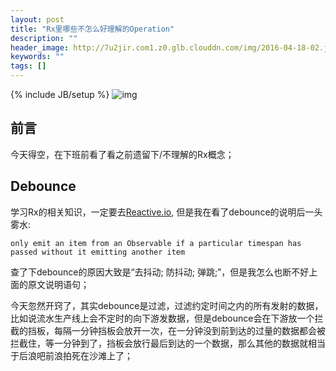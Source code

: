 ```yaml
---
layout: post
title: "Rx里哪些不怎么好理解的Operation"
description: ""
header_image: http://7u2jir.com1.z0.glb.clouddn.com/img/2016-04-18-02.jpg
keywords: ""
tags: []
---
```

{% include JB/setup %}
![img](http://7u2jir.com1.z0.glb.clouddn.com/img/2016-04-18-02.jpg)

## 前言
今天得空，在下班前看了看之前遗留下/不理解的Rx概念；

## Debounce
学习Rx的相关知识，一定要去[Reactive.io](http://reactivex.io/documentation/operators/debounce.html), 但是我在看了debounce的说明后一头雾水:

	only emit an item from an Observable if a particular timespan has passed without it emitting another item

查了下debounce的原因大致是“去抖动; 防抖动; 弹跳;”，但是我怎么也断不好上面的原文说明语句；  

今天忽然开窍了，其实debounce是过滤，过滤约定时间之内的所有发射的数据，比如说流水生产线上会不定时的向下游发数据，但是debounce会在下游放一个拦截的挡板，每隔一分钟挡板会放开一次，在一分钟没到前到达的过量的数据都会被拦截住，等一分钟到了，挡板会放行最后到达的一个数据，那么其他的数据就相当于后浪吧前浪拍死在沙滩上了；


